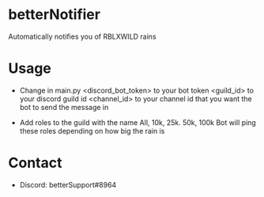 # betterNotifier
  Automatically notifies you of RBLXWILD rains

# Usage
- Change in main.py
  <discord_bot_token> to your bot token 
  <guild_id> to your discord guild id 
  <channel_id> to your channel id that you want the bot to send the message in

- Add roles to the guild with the name
  All, 10k, 25k. 50k, 100k 
  Bot will ping these roles depending on how big the rain is

# Contact
- Discord: betterSupport#8964

